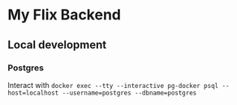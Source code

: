 # My Flix Backend

## Local development

### Postgres

Interact with `docker exec --tty --interactive pg-docker psql --host=localhost --username=postgres --dbname=postgres`
